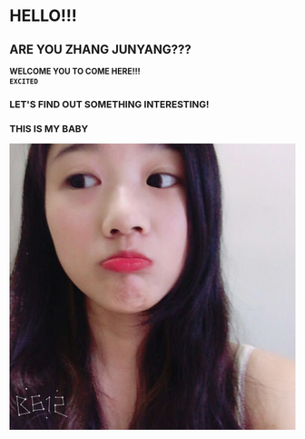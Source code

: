# HELLO!!!   
## ARE YOU ZHANG JUNYANG???   
**WELCOME YOU TO COME HERE!!!**   
**`EXCITED`**   
### LET'S FIND OUT SOMETHING INTERESTING!   
### THIS IS MY BABY   
![image](https://github.com/zTonyz/zTonyz.github.io/blob/master/mmexport1498202055093.jpg)
